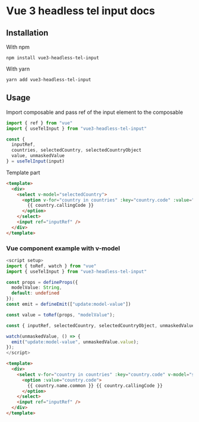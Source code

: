 <script setup lang="ts">
import { ref } from "vue";
import TelInput from "../src/components/TelInput.vue"
const value = ref();

setTimeout(() => {
  value.value = '+16102347740'
}, 3000)
</script>

<TelInput v-model="value" />

# Vue 3 headless tel input docs

## Installation

With npm

```npm install vue3-headless-tel-input```

With yarn

`yarn add vue3-headless-tel-input`


## Usage

Import composable and pass ref of the input element to the composable

```ts
import { ref } from "vue"
import { useTelInput } from "vue3-headless-tel-input"

const { 
  inputRef,
  countries, selectedCountry, selectedCountryObject
  value, unmaskedValue 
} = useTelInput(input)
```

Template part

```html
<template>
  <div>
    <select v-model="selectedCountry">
      <option v-for="country in countries" :key="country.code" :value="country.code">
        {{ country.callingCode }}
      </option>
    </select>
    <input ref="inputRef" />
  </div>
</template>
```


### Vue component example with v-model

```ts
<script setup>
import { toRef, watch } from "vue"
import { useTelInput } from "vue3-headless-tel-input"

const props = defineProps({
  modelValue: String,
  default: undefined
});
const emit = defineEmit(["update:model-value"])

const value = toRef(props, "modelValue");

const { inputRef, selectedCountry, selectedCountryObject, unmaskedValue } = useTelInput(value);

watch(unmaskedValue, () => {
  emit("update:model-value", unmaskedValue.value);
});
</script>
```

```html
<template>
  <div>
    <select v-for="country in countries" :key="country.code" v-model="selectedCountry">
      <option :value="country.code">
        {{ country.name.common }} {{ country.callingCode }}
      </option>
    </select>
    <input ref="inputRef" />
  </div>
</template>
```